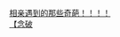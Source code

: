 [相亲遇到的那些奇葩！！！！](http://tieba.baidu.com/p/2778510347?see_lz=1&pn=)   
[【念破](http://tieba.baidu.com/p/2779806019?see_lz=1&pn=)   
